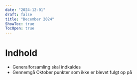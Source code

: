 ```yaml
---
date: "2024-12-01"
draft: false
title: "December 2024"
ShowToc: true
TocOpen: true
---
```


# Indhold

- Generalforsamling skal indkaldes
- Gennemgå Oktober punkter som ikke er blevet fulgt op på
